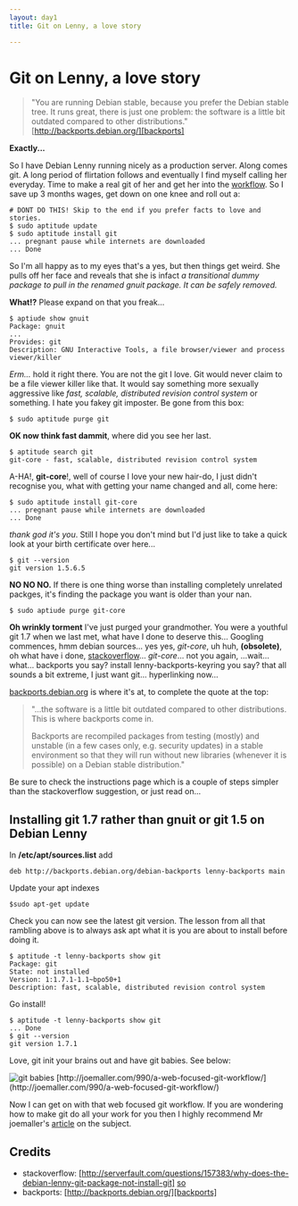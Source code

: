 ```yaml
---
layout: day1
title: Git on Lenny, a love story

---
```



Git on Lenny, a love story
==========================

> "You are running Debian stable, because you prefer the Debian stable tree. 
> It runs great, there is just one problem: the software is a little bit outdated compared to other distributions."
[http://backports.debian.org/][backports]

**Exactly...**

So I have Debian Lenny running nicely as a production server. Along comes git. A long period of flirtation follows and eventually I find myself calling her everyday. Time to make a real git of her and get her into the [workflow]. So I save up 3 months wages, get down on one knee and roll out a:

	# DONT DO THIS! Skip to the end if you prefer facts to love and stories.
	$ sudo aptitude update
	$ sudo aptitude install git
	... pregnant pause while internets are downloaded
	... Done

So I'm all happy as to my eyes that's a yes, but then things get weird. She pulls off her face and reveals that she is infact *a transitional dummy package to pull in the renamed gnuit package. It can be safely removed.*

**What!?** Please expand on that you freak...
	
	$ aptiude show gnuit
	Package: gnuit
	...
	Provides: git
	Description: GNU Interactive Tools, a file browser/viewer and process viewer/killer

*Erm...* hold it right there. You are not the git I love. Git would never claim to be a file viewer killer like that. It would say something more sexually aggressive like *fast, scalable, distributed revision control system* or something. I hate you fakey git imposter. Be gone from this box:

	$ sudo aptitude purge git

**OK now think fast dammit**, where did you see her last.

	$ aptitude search git
	git-core - fast, scalable, distributed revision control system

A-HA!, **git-core**!, well of course I love your new hair-do, I just didn't recognise you, what with getting your name changed and all, come here:

	$ sudo aptitude install git-core
	... pregnant pause while internets are downloaded
	... Done

*thank god it's you*. Still I hope you don't mind but I'd just like to take a quick look at your birth certificate over here...

	$ git --version
	git version 1.5.6.5
	
**NO NO NO.** If there is one thing worse than installing completely unrelated packges, it's finding the package you want is older than your nan.

	$ sudo aptiude purge git-core	

**Oh wrinkly torment** I've just purged your grandmother. You were a youthful git 1.7 when we last met, what have I done to deserve this... Googling commences, hmm debian sources... yes yes, *git-core*, uh huh, **(obsolete)**, oh what have i done, [stackoverflow][so]... *git-core*... not you again, ...wait... what... backports you say? install lenny-backports-keyring you say? that all sounds a bit extreme, I just want git... hyperlinking now...

[backports.debian.org][backports] is where it's at, to complete the quote at the top:

> "...the software is a little bit outdated compared to other distributions. This is where backports come in.
> 
> Backports are recompiled packages from testing (mostly) and unstable (in a few cases only, e.g. security updates) in a stable environment so that they will run without new libraries (whenever it is possible) on a Debian stable distribution."


Be sure to check the instructions page which is a couple of steps simpler than the stackoverflow suggestion, or just read on...

Installing git 1.7 rather than gnuit or git 1.5 on Debian Lenny
---------------------------------------------------------------
	
In **/etc/apt/sources.list** add
	
	deb http://backports.debian.org/debian-backports lenny-backports main

Update your apt indexes
	
	$sudo apt-get update

Check you can now see the latest git version. The lesson from all that rambling above is to always ask apt what it is you are about to install before doing it.

	$ aptitude -t lenny-backports show git
	Package: git
	State: not installed
	Version: 1:1.7.1-1.1~bpo50+1
	Description: fast, scalable, distributed revision control system
	
Go install!
	
	$ aptitude -t lenny-backports show git
	... Done
	$ git --version
	git version 1.7.1

Love, git init your brains out and have git babies. See below:

<img src="http://joemaller.com/wordpress/wp-content/uploads/2008/11/hub-prime2.jpg" title="git babies" />
[http://joemaller.com/990/a-web-focused-git-workflow/](http://joemaller.com/990/a-web-focused-git-workflow/)

Now I can get on with that web focused git workflow. If you are wondering how to make git do all your work for you then I  highly recommend Mr joemaller's [article][workflow] on the subject.

Credits
-------
* stackoverflow: [http://serverfault.com/questions/157383/why-does-the-debian-lenny-git-package-not-install-git] [so]
* backports: [http://backports.debian.org/][backports]

[so]: http://serverfault.com/questions/157383/why-does-the-debian-lenny-git-package-not-install-git "Well serverfault actually, but it's all the same to me thanks"
[backports]: http://backports.debian.org/
[workflow]: http://joemaller.com/990/a-web-focused-git-workflow/	



